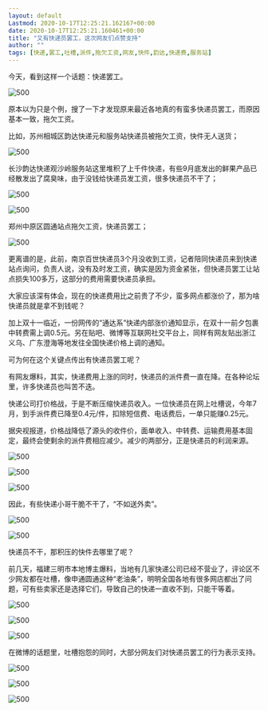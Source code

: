 ```yaml
---
layout: default
Lastmod: 2020-10-17T12:25:21.162167+00:00
date: 2020-10-17T12:25:21.160461+00:00
title: "又有快递员罢工，这次网友们点赞支持"
author: ""
tags: [快递,罢工,吐槽,派件,拖欠工资,网友,快件,韵达,快递费,服务站]
---
```


今天，看到这样一个话题：快递罢工。

![500](https://images.weserv.nl/?url=https%3A//i.guancha.cn/bbs/2020/10/17/20201017182603588.jpg%3FimageView2/2/w/500/format/jpg)

原本以为只是个例，搜了一下才发现原来最近各地真的有蛮多快递员罢工，而原因基本一致，拖欠工资。

比如，苏州相城区韵达快递元和服务站快递员被拖欠工资，快件无人送货；

![500](https://images.weserv.nl/?url=https%3A//i.guancha.cn/bbs/2020/10/17/20201017182744521.jpeg%3FimageView2/2/w/500/format/jpg)

长沙韵达快递观沙岭服务站这里堆积了上千件快递，有些9月底发出的鲜果产品已经散发出了腐臭味，由于没钱给快递员发工资，很多快递员不干了；

![500](https://images.weserv.nl/?url=https%3A//i.guancha.cn/bbs/2020/10/17/20201017182904746.jpg%3FimageView2/2/w/500/format/jpg)

![500](https://images.weserv.nl/?url=https%3A//i.guancha.cn/bbs/2020/10/17/20201017182904422.jpg%3FimageView2/2/w/500/format/jpg)

郑州中原区圆通站点拖欠工资，快递员罢工；

![500](https://images.weserv.nl/?url=https%3A//i.guancha.cn/bbs/2020/10/17/20201017183115314.jpg%3FimageView2/2/w/500/format/jpg)

更离谱的是，此前，南京百世快递员3个月没收到工资，记者陪同快递员来到快递站点询问，负责人说，没有及时发工资，确实是因为资金紧张，但快递员罢工让站点损失100多万，这部分的费用需要快递员承担。

大家应该深有体会，现在的快递费用比之前贵了不少，蛮多网点都涨价了，那为啥快递员就是拿不到钱呢？

加上双十一临近，一份网传的“通达系”快递内部涨价通知显示，在双十一前夕包裹中转费需上调0.5元。另在贴吧、微博等互联网社交平台上，同样有网友贴出浙江义乌、广东澄海等地发往全国快递价格上调的通知。

可为何在这个关键点传出有快递员罢工呢？

有网友爆料，其实，快递费用上涨的同时，快递员的派件费一直在降。在各种论坛里，许多快递员也叫苦不迭。

​快递公司打价格战，于是不断压缩快递员收入。一位快递员在网上吐槽说，今年7月，到手派件费已降至0.4元/件，扣除短信费、电话费后，一单只能赚0.25元。

据央视报道，价格战降低了源头的收件价，面单收入、中转费、运输费用基本固定，最终会使剩余的派件费相应减少。减少的两部分，正是快递员的利润来源。

![500](https://images.weserv.nl/?url=https%3A//i.guancha.cn/bbs/2020/10/17/20201017183727395.jpg%3FimageView2/2/w/500/format/jpg)

![500](https://images.weserv.nl/?url=https%3A//i.guancha.cn/bbs/2020/10/17/20201017183727919.jpg%3FimageView2/2/w/500/format/jpg)

![500](https://images.weserv.nl/?url=https%3A//i.guancha.cn/bbs/2020/10/17/20201017183740336.jpg%3FimageView2/2/w/500/format/jpg)

因此，有些快递小哥干脆不干了，“不如送外卖”。

![500](https://images.weserv.nl/?url=https%3A//i.guancha.cn/bbs/2020/10/17/20201017184050373.jpg%3FimageView2/2/w/500/format/jpg)

![500](https://images.weserv.nl/?url=https%3A//i.guancha.cn/bbs/2020/10/17/20201017184050552.jpg%3FimageView2/2/w/500/format/jpg)

快递员不干，那积压的快件去哪里了呢？

前几天，福建三明市本地博主爆料，当地有几家快递公司已经不营业了，评论区不少网友都在吐槽，像申通圆通这种“老油条”，明明全国各地有很多网店都出了问题，可有些卖家还是选择它们，导致自己的快递一直收不到，只能干等着。

![500](https://images.weserv.nl/?url=https%3A//i.guancha.cn/bbs/2020/10/17/20201017183933503.jpg%3FimageView2/2/w/500/format/jpg)

![500](https://images.weserv.nl/?url=https%3A//i.guancha.cn/bbs/2020/10/17/20201017183946452.jpg%3FimageView2/2/w/500/format/jpg)

![500](https://images.weserv.nl/?url=https%3A//i.guancha.cn/bbs/2020/10/17/20201017183959487.jpg%3FimageView2/2/w/500/format/jpg)

在微博的话题里，吐槽抱怨的同时，大部分网友们对快递员罢工的行为表示支持。

![500](https://images.weserv.nl/?url=https%3A//i.guancha.cn/bbs/2020/10/17/20201017184158273.jpg%3FimageView2/2/w/500/format/jpg)

![500](https://images.weserv.nl/?url=https%3A//i.guancha.cn/bbs/2020/10/17/20201017184159882.jpg%3FimageView2/2/w/500/format/jpg)

![500](https://images.weserv.nl/?url=https%3A//i.guancha.cn/bbs/2020/10/17/20201017184209297.jpg%3FimageView2/2/w/500/format/jpg)

